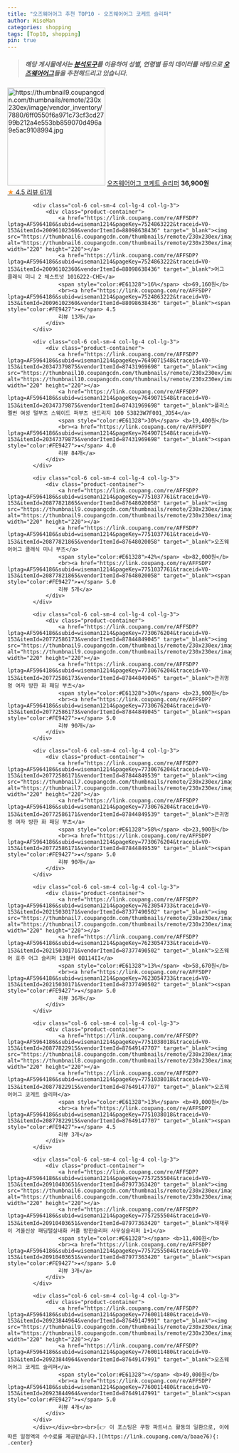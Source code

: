 ```yaml
---
title: "오즈웨어어그 추천 TOP10 - 오즈웨어어그 코케트 슬리퍼"
author: WiseMan
categories: shopping
tags: [Top10, shopping]
pin: true
---
```


> ##### 해당 게시물에서는 [**분석도구**](https://itemscout.io/)를 이용하여 **성별**, **연령별** 등의 데이터를 바탕으로 [**오즈웨어어그**](https://link.coupang.com/a/baae76)들을 추천해드리고 있습니다.
<div class="container"><div class="row">
            <div class="col-6 col-sm-4 col-lg-4 col-lg-3">
                <div class="product-container">
                    <a href="https://link.coupang.com/re/AFFSDP?lptag=AF5964186&subid=wiseman1214&pageKey=7760007357&traceid=V0-153&itemId=20923826024&vendorItemId=88099046926" target="_blank"><img src="https://thumbnail9.coupangcdn.com/thumbnails/remote/230x230ex/image/vendor_inventory/7880/6ff0550f6a971c73cf3cd2799b212a4e553bb859070d496a9e5ac9108994.jpg" alt="https://thumbnail9.coupangcdn.com/thumbnails/remote/230x230ex/image/vendor_inventory/7880/6ff0550f6a971c73cf3cd2799b212a4e553bb859070d496a9e5ac9108994.jpg" width="220" height="220"></a>
                    <a href="https://link.coupang.com/re/AFFSDP?lptag=AF5964186&subid=wiseman1214&pageKey=7760007357&traceid=V0-153&itemId=20923826024&vendorItemId=88099046926" target="_blank">오즈웨어어그 코케트 슬리퍼</a>
                    <span style="color:#E61328"></span> <b>36,900원</b>
                    <br><a href="https://link.coupang.com/re/AFFSDP?lptag=AF5964186&subid=wiseman1214&pageKey=7760007357&traceid=V0-153&itemId=20923826024&vendorItemId=88099046926" target="_blank"><span style="color:#FE9427">★</span> 4.5
                    리뷰 61개</a>
                </div>
            </div>
            
            <div class="col-6 col-sm-4 col-lg-4 col-lg-3">
                <div class="product-container">
                    <a href="https://link.coupang.com/re/AFFSDP?lptag=AF5964186&subid=wiseman1214&pageKey=7524863222&traceid=V0-153&itemId=20096102360&vendorItemId=88098638436" target="_blank"><img src="https://thumbnail6.coupangcdn.com/thumbnails/remote/230x230ex/image/vendor_inventory/270e/162133c643225a1500164abbe21d4f7734420c4f6de937fd74280aafef78.png" alt="https://thumbnail6.coupangcdn.com/thumbnails/remote/230x230ex/image/vendor_inventory/270e/162133c643225a1500164abbe21d4f7734420c4f6de937fd74280aafef78.png" width="220" height="220"></a>
                    <a href="https://link.coupang.com/re/AFFSDP?lptag=AF5964186&subid=wiseman1214&pageKey=7524863222&traceid=V0-153&itemId=20096102360&vendorItemId=88098638436" target="_blank">어그 클래식 미니 2 체스트넛 1016222-CHE</a>
                    <span style="color:#E61328">16%</span> <b>69,160원</b>
                    <br><a href="https://link.coupang.com/re/AFFSDP?lptag=AF5964186&subid=wiseman1214&pageKey=7524863222&traceid=V0-153&itemId=20096102360&vendorItemId=88098638436" target="_blank"><span style="color:#FE9427">★</span> 4.5
                    리뷰 13개</a>
                </div>
            </div>
            
            <div class="col-6 col-sm-4 col-lg-4 col-lg-3">
                <div class="product-container">
                    <a href="https://link.coupang.com/re/AFFSDP?lptag=AF5964186&subid=wiseman1214&pageKey=7649071548&traceid=V0-153&itemId=20347379875&vendorItemId=87431969698" target="_blank"><img src="https://thumbnail10.coupangcdn.com/thumbnails/remote/230x230ex/image/vendor_inventory/4c83/b4357d392f9fb56edb71748298068e38214786ac8734aa49eddf148e5ee6.jpg" alt="https://thumbnail10.coupangcdn.com/thumbnails/remote/230x230ex/image/vendor_inventory/4c83/b4357d392f9fb56edb71748298068e38214786ac8734aa49eddf148e5ee6.jpg" width="220" height="220"></a>
                    <a href="https://link.coupang.com/re/AFFSDP?lptag=AF5964186&subid=wiseman1214&pageKey=7649071548&traceid=V0-153&itemId=20347379875&vendorItemId=87431969698" target="_blank">플리스멜번 여성 털부츠 스웨이드 퍼부츠 샌드리지 100 53823W7F001_JD54</a>
                    <span style="color:#E61328">30%</span> <b>19,400원</b>
                    <br><a href="https://link.coupang.com/re/AFFSDP?lptag=AF5964186&subid=wiseman1214&pageKey=7649071548&traceid=V0-153&itemId=20347379875&vendorItemId=87431969698" target="_blank"><span style="color:#FE9427">★</span> 4.0
                    리뷰 84개</a>
                </div>
            </div>
            
            <div class="col-6 col-sm-4 col-lg-4 col-lg-3">
                <div class="product-container">
                    <a href="https://link.coupang.com/re/AFFSDP?lptag=AF5964186&subid=wiseman1214&pageKey=7751037761&traceid=V0-153&itemId=20877821865&vendorItemId=87648020058" target="_blank"><img src="https://thumbnail9.coupangcdn.com/thumbnails/remote/230x230ex/image/vendor_inventory/59e5/62366bea45a8e106bb6beb7aaee918831c81ebd8c8352c91d701be1f1576.jpg" alt="https://thumbnail9.coupangcdn.com/thumbnails/remote/230x230ex/image/vendor_inventory/59e5/62366bea45a8e106bb6beb7aaee918831c81ebd8c8352c91d701be1f1576.jpg" width="220" height="220"></a>
                    <a href="https://link.coupang.com/re/AFFSDP?lptag=AF5964186&subid=wiseman1214&pageKey=7751037761&traceid=V0-153&itemId=20877821865&vendorItemId=87648020058" target="_blank">오즈웨어어그 클래식 미니 부츠</a>
                    <span style="color:#E61328">42%</span> <b>82,000원</b>
                    <br><a href="https://link.coupang.com/re/AFFSDP?lptag=AF5964186&subid=wiseman1214&pageKey=7751037761&traceid=V0-153&itemId=20877821865&vendorItemId=87648020058" target="_blank"><span style="color:#FE9427">★</span> 5.0
                    리뷰 5개</a>
                </div>
            </div>
            
            <div class="col-6 col-sm-4 col-lg-4 col-lg-3">
                <div class="product-container">
                    <a href="https://link.coupang.com/re/AFFSDP?lptag=AF5964186&subid=wiseman1214&pageKey=7730676204&traceid=V0-153&itemId=20772586173&vendorItemId=87844849045" target="_blank"><img src="https://thumbnail9.coupangcdn.com/thumbnails/remote/230x230ex/image/vendor_inventory/fb74/6339f455220c7c2181a0c1069967f9be9ef8d8b7915ccfb051a8b5fdb8f5.jpg" alt="https://thumbnail9.coupangcdn.com/thumbnails/remote/230x230ex/image/vendor_inventory/fb74/6339f455220c7c2181a0c1069967f9be9ef8d8b7915ccfb051a8b5fdb8f5.jpg" width="220" height="220"></a>
                    <a href="https://link.coupang.com/re/AFFSDP?lptag=AF5964186&subid=wiseman1214&pageKey=7730676204&traceid=V0-153&itemId=20772586173&vendorItemId=87844849045" target="_blank">큰귀멍멍 여자 방한 화 패딩 부츠</a>
                    <span style="color:#E61328">30%</span> <b>23,900원</b>
                    <br><a href="https://link.coupang.com/re/AFFSDP?lptag=AF5964186&subid=wiseman1214&pageKey=7730676204&traceid=V0-153&itemId=20772586173&vendorItemId=87844849045" target="_blank"><span style="color:#FE9427">★</span> 5.0
                    리뷰 90개</a>
                </div>
            </div>
            
            <div class="col-6 col-sm-4 col-lg-4 col-lg-3">
                <div class="product-container">
                    <a href="https://link.coupang.com/re/AFFSDP?lptag=AF5964186&subid=wiseman1214&pageKey=7730676204&traceid=V0-153&itemId=20772586171&vendorItemId=87844849539" target="_blank"><img src="https://thumbnail7.coupangcdn.com/thumbnails/remote/230x230ex/image/vendor_inventory/2ab6/37ed7a8471a5a0b290bc8cdaf32d400efb8ee81a06b2e331758c39761fea.jpg" alt="https://thumbnail7.coupangcdn.com/thumbnails/remote/230x230ex/image/vendor_inventory/2ab6/37ed7a8471a5a0b290bc8cdaf32d400efb8ee81a06b2e331758c39761fea.jpg" width="220" height="220"></a>
                    <a href="https://link.coupang.com/re/AFFSDP?lptag=AF5964186&subid=wiseman1214&pageKey=7730676204&traceid=V0-153&itemId=20772586171&vendorItemId=87844849539" target="_blank">큰귀멍멍 여자 방한 화 패딩 부츠</a>
                    <span style="color:#E61328">58%</span> <b>23,900원</b>
                    <br><a href="https://link.coupang.com/re/AFFSDP?lptag=AF5964186&subid=wiseman1214&pageKey=7730676204&traceid=V0-153&itemId=20772586171&vendorItemId=87844849539" target="_blank"><span style="color:#FE9427">★</span> 5.0
                    리뷰 90개</a>
                </div>
            </div>
            
            <div class="col-6 col-sm-4 col-lg-4 col-lg-3">
                <div class="product-container">
                    <a href="https://link.coupang.com/re/AFFSDP?lptag=AF5964186&subid=wiseman1214&pageKey=7623054733&traceid=V0-153&itemId=20215030171&vendorItemId=87377490502" target="_blank"><img src="https://thumbnail7.coupangcdn.com/thumbnails/remote/230x230ex/image/vendor_inventory/1718/5a464ca2116394cd04074fddc7d0919743b968bee22a78199a78e1f9926c.jpg" alt="https://thumbnail7.coupangcdn.com/thumbnails/remote/230x230ex/image/vendor_inventory/1718/5a464ca2116394cd04074fddc7d0919743b968bee22a78199a78e1f9926c.jpg" width="220" height="220"></a>
                    <a href="https://link.coupang.com/re/AFFSDP?lptag=AF5964186&subid=wiseman1214&pageKey=7623054733&traceid=V0-153&itemId=20215030171&vendorItemId=87377490502" target="_blank">오즈웨어 호주 어그 슬리퍼 13컬러 OB114II</a>
                    <span style="color:#E61328">13%</span> <b>58,670원</b>
                    <br><a href="https://link.coupang.com/re/AFFSDP?lptag=AF5964186&subid=wiseman1214&pageKey=7623054733&traceid=V0-153&itemId=20215030171&vendorItemId=87377490502" target="_blank"><span style="color:#FE9427">★</span> 5.0
                    리뷰 36개</a>
                </div>
            </div>
            
            <div class="col-6 col-sm-4 col-lg-4 col-lg-3">
                <div class="product-container">
                    <a href="https://link.coupang.com/re/AFFSDP?lptag=AF5964186&subid=wiseman1214&pageKey=7751038018&traceid=V0-153&itemId=20877822915&vendorItemId=87649147707" target="_blank"><img src="https://thumbnail8.coupangcdn.com/thumbnails/remote/230x230ex/image/vendor_inventory/0531/3cf88f89312b23b077e7d92c7bb544eb5c9c716d7e0960928a6f15920f67.jpg" alt="https://thumbnail8.coupangcdn.com/thumbnails/remote/230x230ex/image/vendor_inventory/0531/3cf88f89312b23b077e7d92c7bb544eb5c9c716d7e0960928a6f15920f67.jpg" width="220" height="220"></a>
                    <a href="https://link.coupang.com/re/AFFSDP?lptag=AF5964186&subid=wiseman1214&pageKey=7751038018&traceid=V0-153&itemId=20877822915&vendorItemId=87649147707" target="_blank">오즈웨어어그 코게트 슬리퍼</a>
                    <span style="color:#E61328">13%</span> <b>49,000원</b>
                    <br><a href="https://link.coupang.com/re/AFFSDP?lptag=AF5964186&subid=wiseman1214&pageKey=7751038018&traceid=V0-153&itemId=20877822915&vendorItemId=87649147707" target="_blank"><span style="color:#FE9427">★</span> 4.5
                    리뷰 3개</a>
                </div>
            </div>
            
            <div class="col-6 col-sm-4 col-lg-4 col-lg-3">
                <div class="product-container">
                    <a href="https://link.coupang.com/re/AFFSDP?lptag=AF5964186&subid=wiseman1214&pageKey=7757255504&traceid=V0-153&itemId=20910403651&vendorItemId=87977363420" target="_blank"><img src="https://thumbnail6.coupangcdn.com/thumbnails/remote/230x230ex/image/vendor_inventory/af5d/32a5f0891a757757b38eaa57b1cc5633259d5923a8b8f2d5972c7acd40ec.JPG" alt="https://thumbnail6.coupangcdn.com/thumbnails/remote/230x230ex/image/vendor_inventory/af5d/32a5f0891a757757b38eaa57b1cc5633259d5923a8b8f2d5972c7acd40ec.JPG" width="220" height="220"></a>
                    <a href="https://link.coupang.com/re/AFFSDP?lptag=AF5964186&subid=wiseman1214&pageKey=7757255504&traceid=V0-153&itemId=20910403651&vendorItemId=87977363420" target="_blank">재재루이 겨울신상 패딩털실내화 커플 방한슬리퍼 사무실슬리퍼 1+1</a>
                    <span style="color:#E61328"></span> <b>11,400원</b>
                    <br><a href="https://link.coupang.com/re/AFFSDP?lptag=AF5964186&subid=wiseman1214&pageKey=7757255504&traceid=V0-153&itemId=20910403651&vendorItemId=87977363420" target="_blank"><span style="color:#FE9427">★</span> 5.0
                    리뷰 3개</a>
                </div>
            </div>
            
            <div class="col-6 col-sm-4 col-lg-4 col-lg-3">
                <div class="product-container">
                    <a href="https://link.coupang.com/re/AFFSDP?lptag=AF5964186&subid=wiseman1214&pageKey=7760011480&traceid=V0-153&itemId=20923844964&vendorItemId=87649147991" target="_blank"><img src="https://thumbnail9.coupangcdn.com/thumbnails/remote/230x230ex/image/vendor_inventory/422d/ac2fa25e2f9b4585555118a80d81d87a889a953f7bf190153e3fc3ed1b22.jpg" alt="https://thumbnail9.coupangcdn.com/thumbnails/remote/230x230ex/image/vendor_inventory/422d/ac2fa25e2f9b4585555118a80d81d87a889a953f7bf190153e3fc3ed1b22.jpg" width="220" height="220"></a>
                    <a href="https://link.coupang.com/re/AFFSDP?lptag=AF5964186&subid=wiseman1214&pageKey=7760011480&traceid=V0-153&itemId=20923844964&vendorItemId=87649147991" target="_blank">오즈웨어어그 코게트 슬리퍼</a>
                    <span style="color:#E61328"></span> <b>49,000원</b>
                    <br><a href="https://link.coupang.com/re/AFFSDP?lptag=AF5964186&subid=wiseman1214&pageKey=7760011480&traceid=V0-153&itemId=20923844964&vendorItemId=87649147991" target="_blank"><span style="color:#FE9427">★</span> 5.0
                    리뷰 4개</a>
                </div>
            </div>
            </div></div><br><br>[👉 이 포스팅은 쿠팡 파트너스 활동의 일환으로, 이에 따른 일정액의 수수료를 제공받습니다.](https://link.coupang.com/a/baae76){: .center}